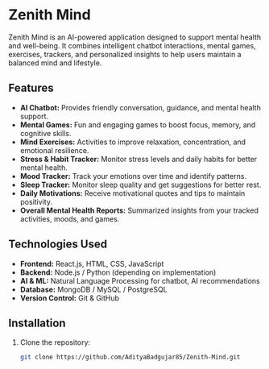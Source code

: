 # Zenith Mind

Zenith Mind is an AI-powered application designed to support mental health and well-being. It combines intelligent chatbot interactions, mental games, exercises, trackers, and personalized insights to help users maintain a balanced mind and lifestyle.

## Features

- **AI Chatbot:** Provides friendly conversation, guidance, and mental health support.  
- **Mental Games:** Fun and engaging games to boost focus, memory, and cognitive skills.  
- **Mind Exercises:** Activities to improve relaxation, concentration, and emotional resilience.  
- **Stress & Habit Tracker:** Monitor stress levels and daily habits for better mental health.  
- **Mood Tracker:** Track your emotions over time and identify patterns.  
- **Sleep Tracker:** Monitor sleep quality and get suggestions for better rest.  
- **Daily Motivations:** Receive motivational quotes and tips to maintain positivity.  
- **Overall Mental Health Reports:** Summarized insights from your tracked activities, moods, and games.

## Technologies Used

- **Frontend:** React.js, HTML, CSS, JavaScript  
- **Backend:** Node.js / Python (depending on implementation)  
- **AI & ML:** Natural Language Processing for chatbot, AI recommendations  
- **Database:** MongoDB / MySQL / PostgreSQL  
- **Version Control:** Git & GitHub  

## Installation

1. Clone the repository:  
   ```bash
   git clone https://github.com/AdityaBadgujar85/Zenith-Mind.git
